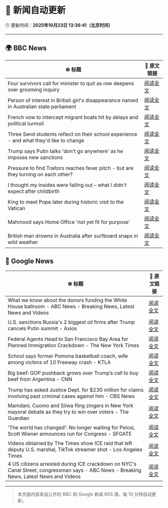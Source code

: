 # 🧠 新闻自动更新

🕒 更新时间：**2025年10月23日 13:36:41（北京时间）**

---

## 🌍 BBC News

| 🌐 标题 | 🔗 原文链接 |
|--------|-------------|
| Four survivors call for minister to quit as row deepens over grooming inquiry | [阅读全文](https://www.bbc.com/news/articles/cly285e5ljyo?at_medium=RSS&at_campaign=rss) |
| Person of interest in British girl's disappearance named in Australian state parliament | [阅读全文](https://www.bbc.com/news/articles/cx2082pqyl2o?at_medium=RSS&at_campaign=rss) |
| French vow to intercept migrant boats hit by delays and political turmoil | [阅读全文](https://www.bbc.com/news/articles/cn8vr95n5n3o?at_medium=RSS&at_campaign=rss) |
| Three Send students reflect on their school experience - and what they'd like to change | [阅读全文](https://www.bbc.com/news/articles/c891y5n2de8o?at_medium=RSS&at_campaign=rss) |
| Trump says Putin talks 'don't go anywhere' as he imposes new sanctions | [阅读全文](https://www.bbc.com/news/articles/cd6758pn6ylo?at_medium=RSS&at_campaign=rss) |
| Pressure to find Traitors reaches fever pitch - but are they turning on each other? | [阅读全文](https://www.bbc.com/news/articles/c87415422zdo?at_medium=RSS&at_campaign=rss) |
| I thought my insides were falling out – what I didn't expect after childbirth | [阅读全文](https://www.bbc.com/news/articles/ckgk0y18mrvo?at_medium=RSS&at_campaign=rss) |
| King to meet Pope later during historic visit to the Vatican | [阅读全文](https://www.bbc.com/news/articles/c07mzye39djo?at_medium=RSS&at_campaign=rss) |
| Mahmood says Home Office 'not yet fit for purpose' | [阅读全文](https://www.bbc.com/news/articles/clyl20gw4y2o?at_medium=RSS&at_campaign=rss) |
| British man drowns in Australia after surfboard snaps in wild weather | [阅读全文](https://www.bbc.com/news/articles/cm27xnvz2eyo?at_medium=RSS&at_campaign=rss) |

## 📰 Google News

| 🌐 标题 | 🔗 原文链接 |
|--------|-------------|
| What we know about the donors funding the White House ballroom - ABC News - Breaking News, Latest News and Videos | [阅读全文](https://news.google.com/rss/articles/CBMijwFBVV95cUxPRWh0dkUzQXJXOXBqVW1idU5TN3NlMXptTmdQNmdVMGM1Ni1SRVB3R2d1VjdzZDBZTHRXRkZuZVBQMy1ET1UzVlNtV182QUJiT255TWtCWnp2dXZHb3AxMTN5cXV1X2JXTGVjOVdYaFAxZTVfaU1mb0hCdnZmaDBzQ3pnbS13U3RRV192Mmpnb9IBlAFBVV95cUxPZ0hkbkhQVUR4TUVPcEhYdzVsVks4R0ZzX05YS1lvNkVvelN1NDNqV3lhTWlsR085S3p1N0lnMzNQekw4R1NrZjZYdTlIZklJZUVlcmtGUHFFdTNPbDdva1pTbEFpMWR2Q0lRS28tQkxWWmtpQTBmd3h2b3RqbXptTDVLN1l4Vk01VXlVbGs4S0t2YTR0?oc=5) |
| U.S. sanctions Russia's 2 biggest oil firms after Trump cancels Putin summit - Axios | [阅读全文](https://news.google.com/rss/articles/CBMihwFBVV95cUxPc0pjMVRVUVRBOE45RXZGSGJWT2Y0emJFdVdaemY1OEdWazVDVXd5bm5RY0d5Mi11MmFTczBIOGR5Nkk3emdCaVdod3FuNmN3dmcyc2ozMGVaZW9PTGZsSHZPYUJNSlJqVHlVazZXTTFqOU5kSEZ3djdiNlNTcUtjLVJuNmd6eDQ?oc=5) |
| Federal Agents Head to San Francisco Bay Area for Planned Immigration Crackdown - The New York Times | [阅读全文](https://news.google.com/rss/articles/CBMihgFBVV95cUxPWUpVQURaTTU5WXkyS0FKaGdjSTBWXy03TkxoUTJiZ1JsbkM0STFmQUIyRXUxbFhoUmQ1R25ZLXl5cmd0Q052N1JsOWxzcTZrYmtwYThPLU0wd1A2U3dfQjhGU0JMZFhOdXlEazFSTGVydHVfUDdOazI1YzR5UEViZnJsZUF6Zw?oc=5) |
| School says former Pomona basketball coach, wife among victims of 10 Freeway crash - KTLA | [阅读全文](https://news.google.com/rss/articles/CBMipgFBVV95cUxPRTJQZmM3UlJCWExOd0RXN0lWZ0E0SXpFTktxTTVONHZ6cFloY0FwVEdKdy1NRmpQVjgyUk45blJhdWE3VC1yRzVhS2dueVhDcDVaRTVBNi1xaVRGd1U2bEY2WlZMd2JuWFR5c2l2OVB4VkJMWWpCN3U3dzhCdFJpYXpYejl0LVNFZDhlNGVqd05uM3R0QXVNUXRDNDJUZ1dyOU5TcllR0gGrAUFVX3lxTE93Y2E3dnBQeUVob0xlRUNDUmVqZGpsVDhTak5VSy1YNS1IaWpWeGQzUVlvYWE4VHBHSFY5TnlWOGxwdHRMalU1MllqZzctSVFWdUdiUzZyU2p5WFRrY21ibVhpT1hsQUpPbW10TzhUTDJTMk1BMEhnMjdTa2FLQzhfamZSS2g1RWdTQ1h6YTIyTkprbEg2c3hUd1Z1R0N4Y09qbVU4dkZnQlVHdw?oc=5) |
| Big beef: GOP pushback grows over Trump’s call to buy beef from Argentina - CNN | [阅读全文](https://news.google.com/rss/articles/CBMifEFVX3lxTFB5MElvXzh5VnFiZk1XWkhWMUx3YlBidG52UU5RZjNCaklreGN5TXJpcEJpWTQ1RzZvX3lvSEUzbWc1NjdtLTNYYUdKOVMzN2pSS1FBaFRLX0N5OG85azlVV3pwSE84Q2h6OTM1MTQ1SU9TaFJNczBtWTN6M0w?oc=5) |
| Trump has asked Justice Dept. for $230 million for claims involving past criminal cases against him - CBS News | [阅读全文](https://news.google.com/rss/articles/CBMilgFBVV95cUxQdElXa0MzdGNhVzRIdFU5SHFQbGE3Qzg2OTU5bnFHSjlLaENDamF6aXkzZlNuNkp3Q0tDZDVRNkpUczdHQVlneWlzSHNuRm56N0RvZ2ktS3NNZVp5WE1tOXEzbVR1eTVOVG9rQ3JfSG1NWmE0TFRIaHU2ZXNqLUpNekFZSXZTTndzbUJCLTl3VXd3Uk1QaXfSAZsBQVVfeXFMTUl0OUZtX0o3S25RZVpmVk10OERwRDk0TGRWUVdBY2JWbkd1dUNiZ3RtX3dIVDlQVS0xLXBobzdXYlNGVnAtWUJSQl9Ya1NPX1k0OHc1dWRmS05nbVdYdUViRXE3VkR2X0RHTDZhNjlBSWhHajhuUUI5aENIZWRpQ0dRSG5jRy1XbGdxX1VzNjFaSWxoZ2ZvNFA1d1U?oc=5) |
| Mamdani, Cuomo and Sliwa fling zingers in New York mayoral debate as they try to win over voters - The Guardian | [阅读全文](https://news.google.com/rss/articles/CBMingFBVV95cUxQS09GcDJEVWViVUttUnI1dnhCUnNWOHB2czFLaU5TLXZkS1FJbFVBeWE4eFp4ckpNYVQ3ZXRzZXhNWG5Eb1FYSnNNY1BiSlJFYTB5UWQyZ1VMLWJqN19FNl9oVk1yeGROeWtLN1dIUjJvR0Jxc0EyNlVXeUF3UGoyeG45NjJpcG1YMWxNWVFDZ1lZdXd1VGRibFc2VWNIUQ?oc=5) |
| 'The world has changed': No longer waiting for Pelosi, Scott Wiener announces run for Congress - SFGATE | [阅读全文](https://news.google.com/rss/articles/CBMifkFVX3lxTE1vcXk3XzRLZFRoWjNLNVNGWU1xMUpCb09HdmlvbFRSVzJNTHZfX00xaHo3OG9uUzdfOFAxbFo4VGhweWJJV1ZUYjJmXzFYUnBNTTA3c3RhTkpLMmJaVFVaMjNfUTRqcDJKUmxCQ0dBUkd2RHFRZUpkdW9ybldWdw?oc=5) |
| Videos obtained by The Times show ICE raid that left deputy U.S. marshal, TikTok streamer shot - Los Angeles Times | [阅读全文](https://news.google.com/rss/articles/CBMi2AFBVV95cUxQcUtYZUR5NzBaRXRuZFVxLXQwODhIX3hBa2lEbnY4N0d1S0w4MFVBbTIxQ0tpaFVISEVmazlvM1lrQm45ckhOTkNhbFR4R09WR29JWV9odE5YMEN4UkRJa2xlY0NhNW84ZG4tZlBYRU5hZHFZQ08zZmxiVndjOG9zSVRvVDI1dlQtSy1aZmQ5Vk1HVWVWTnl5NGxEU0wwNUpLMUdORDE3WTRFMTBhcVRRRTl0UlgwbUotWUg3R3J2bjRWc2NLa0NIY2tDRU5ITVVwZnVJX01kd3I?oc=5) |
| 4 US citizens arrested during ICE crackdown on NYC's Canal Street, congressman says - ABC News - Breaking News, Latest News and Videos | [阅读全文](https://news.google.com/rss/articles/CBMiowFBVV95cUxPc282LThiaktwdHp4cGh5Q3ZsaHplQWI2MHgwZ2VSOWJFV2NTMmcyb2lZTkpYRk9EMmN2NFoxR2NsLXg3QmFodjVJMGwtcmplUndWbTk4eGgyVWJxaS1HaWdNV2k4eUZVdWdaMzZOOUQtcm9Hb3FBT09ab29GcWFqc1E1Mnhxdm5Ec3lXMUZTc0FnazBuRjl3YUlMb3cxWFd6NlY40gGoAUFVX3lxTE1oTzBVVFVQRVRhelhua0FFT1J0dlRuZVlxc1RrbHMwTWl5SXlvZUl0ZlMxMHgzMUx3TUFDZE1SRGlMQ2pjY0dYZDE5dUxfNUtCOGQ5Um9Zc1lhQTJSR01FT0NnRzJ5TDhDeFZoNkcyNUw3VW1BX1lCelhLSDFDZFY1WWJjMmRSUWFLQmZuY0x1b2x5SnNaVXM4amlIOHc0OHlvVlNzazhVQQ?oc=5) |

---
> 本页面内容来自公开的 BBC 和 Google 新闻 RSS 源，每 10 分钟自动更新。